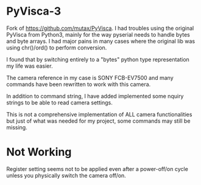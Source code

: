 PyVisca-3
=======

Fork of https://github.com/mutax/PyVisca. I had troubles using the 
original PyVisca from Python3, mainly for the way pyserial needs to 
handle bytes and byte arrays. I had major pains in many cases where
the original lib was using chr()/ord() to perform conversion.

I found that by switching entirely to a "bytes" python type 
representation my life was easier.

The camera reference in my case is SONY FCB-EV7500 and many commands
have been rewritten to work with this camera. 

In addition to command string, I have added implemented some nquiry 
strings to be able to read camera settings.

This is not a comprehensive implementation of ALL camera functionalities
but just of what was needed for my project, some commands may still be
missing.

Not Working
=======
Register setting seems not to be applied even after a power-off/on cycle
unless you physically switch the camera off/on.


